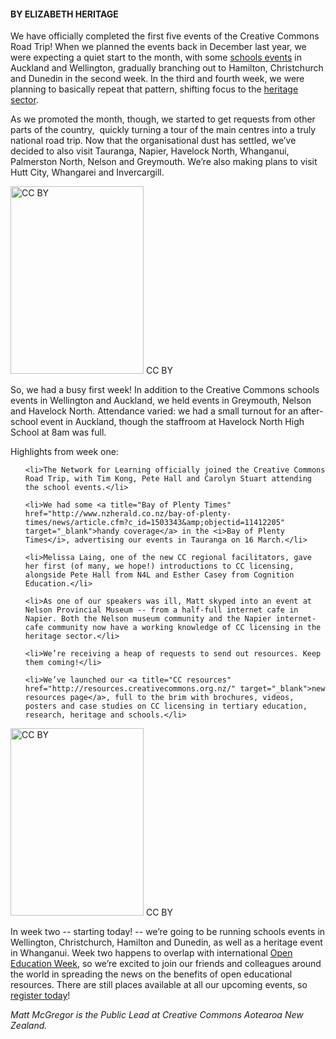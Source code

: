 <html><body><h4><strong>BY ELIZABETH HERITAGE</strong></h4>

We have officially completed the first five events of the Creative Commons Road Trip! When we planned the events back in December last year, we were expecting a quiet start to the month, with some <a title="CC Road Trip schools" href="http://creativecommons.org.nz/schoolsroadtrip/" target="_blank">schools events</a> in Auckland and Wellington, gradually branching out to Hamilton, Christchurch and Dunedin in the second week. In the third and fourth week, we were planning to basically repeat that pattern, shifting focus to the <a title="CC Road Trip GLAM" href="http://creativecommons.org.nz/glamroadtrip/" target="_blank">heritage sector</a>.



As we promoted the month, though, we started to get requests from other parts of the country,  quickly turning a tour of the main centres into a truly national road trip. Now that the organisational dust has settled, we’ve decided to also visit Tauranga, Napier, Havelock North, Whanganui, Palmerston North, Nelson and Greymouth. We’re also making plans to visit Hutt City, Whangarei and Invercargill.



<a href="/wp-content/uploads/2015/03/RoadTripPoster_cc-by-school.jpg"><img class="size-medium wp-image-488" src="/wp-content/uploads/2015/03/RoadTripPoster_cc-by-school-213x300.jpg" alt="CC BY" width="213" height="300"></a> CC BY



So, we had a busy first week! In addition to the Creative Commons schools events in Wellington and Auckland, we held events in Greymouth, Nelson and Havelock North. Attendance varied: we had a small turnout for an after-school event in Auckland, though the staffroom at Havelock North High School at 8am was full.



Highlights from week one:

<ul>

	<li>The Network for Learning officially joined the Creative Commons Road Trip, with Tim Kong, Pete Hall and Carolyn Stuart attending the school events.</li>

	<li>We had some <a title="Bay of Plenty Times" href="http://www.nzherald.co.nz/bay-of-plenty-times/news/article.cfm?c_id=1503343&amp;objectid=11412205" target="_blank">handy coverage</a> in the <i>Bay of Plenty Times</i>, advertising our events in Tauranga on 16 March.</li>

	<li>Melissa Laing, one of the new CC regional facilitators, gave her first (of many, we hope!) introductions to CC licensing, alongside Pete Hall from N4L and Esther Casey from Cognition Education.</li>

	<li>As one of our speakers was ill, Matt skyped into an event at Nelson Provincial Museum -- from a half-full internet cafe in Napier. Both the Nelson museum community and the Napier internet-cafe community now have a working knowledge of CC licensing in the heritage sector.</li>

	<li>We’re receiving a heap of requests to send out resources. Keep them coming!</li>

	<li>We’ve launched our <a title="CC resources" href="http://resources.creativecommons.org.nz/" target="_blank">new resources page</a>, full to the brim with brochures, videos, posters and case studies on CC licensing in tertiary education, research, heritage and schools.</li>

</ul>

<a href="/wp-content/uploads/2015/03/RoadTripPoster_cc-by-GLAM.jpg"><img class="size-medium wp-image-489" src="/wp-content/uploads/2015/03/RoadTripPoster_cc-by-GLAM-213x300.jpg" alt="CC BY" width="213" height="300"></a> CC BY



In week two -- starting today! -- we’re going to be running schools events in Wellington, Christchurch, Hamilton and Dunedin, as well as a heritage event in Whanganui. Week two happens to overlap with international <a title="Open Education Week" href="http://www.openeducationweek.org/" target="_blank">Open Education Week</a>, so we’re excited to join our friends and colleagues around the world in spreading the news on the benefits of open educational resources. There are still places available at all our upcoming events, so <a title="CC Road Trip" href="http://creativecommons.org.nz/2014/12/announcing-our-march-events/" target="_blank">register today</a>!



<em>Matt McGregor is the Public Lead at Creative Commons Aotearoa New Zealand.</em></body></html>
